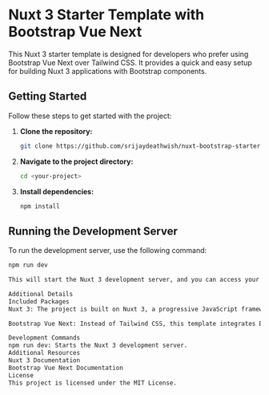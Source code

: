 # Nuxt 3 Starter Template with Bootstrap Vue Next

This Nuxt 3 starter template is designed for developers who prefer using Bootstrap Vue Next over Tailwind CSS. It provides a quick and easy setup for building Nuxt 3 applications with Bootstrap components.

## Getting Started

Follow these steps to get started with the project:

1. **Clone the repository:**

    ```bash
    git clone https://github.com/srijaydeathwish/nuxt-bootstrap-starter-template.git <your-project>
    ```

2. **Navigate to the project directory:**

    ```bash
    cd <your-project>
    ```

3. **Install dependencies:**

    ```bash
    npm install
    ```

## Running the Development Server

To run the development server, use the following command:

```bash
npm run dev

This will start the Nuxt 3 development server, and you can access your application at http://localhost:3000.

Additional Details
Included Packages
Nuxt 3: The project is built on Nuxt 3, a progressive JavaScript framework for building modern web applications. Nuxt 3 Documentation

Bootstrap Vue Next: Instead of Tailwind CSS, this template integrates Bootstrap Vue Next for styling and UI components. Bootstrap Vue Next Documentation

Development Commands
npm run dev: Starts the Nuxt 3 development server.
Additional Resources
Nuxt 3 Documentation
Bootstrap Vue Next Documentation
License
This project is licensed under the MIT License.
